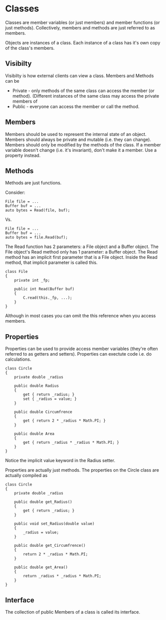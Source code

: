 Classes
=======

Classes are member variables (or just members) and member functions (or just methods).
Collectively, members and methods are just referred to as members.

Objects are instances of a class.
Each instance of a class has it's own copy of the class's members.

Visibilty
---------

Visibilty is how external clients can view a class.  Members and Methods can be 
*	Private - only methods of the same class can access the member (or method).
	(Different instances of the same class may access the private members of 
*	Public - everyone can access the member or call the method.


Members
-------

Members should be used to represent the internal state of an object.
Members should always be private and mutable (i.e. they can change).
Members should only be modified by the methods of the class.
If a member variable doesn't change (i.e. it's invariant), don't make it a member.  Use a property instead.


Methods
-------

Methods are just functions.  

Consider:

```
File file = ...
Buffer buf = ...
auto bytes = Read(file, buf);
```

Vs.

```
File file = ...
Buffer buf = ...
auto bytes = file.Read(buf);
```

The Read function has 2 parameters: a File object and a Buffer object.
The File object's Read method only has 1 parameter: a Buffer object.
The Read method has an implicit first parameter that is a File object.
Inside the Read method, that implicit parameter is called this.

```
class File 
{
	private int _fp;

	public int Read(Buffer buf)
	{
		C.read(this._fp, ...);
	}
}
```

Although in most cases you can omit the this reference when you access members.


Properties
----------

Properties can be used to provide access member variables (they're often referred to as getters and setters).
Properties can exectute code i.e. do calculations.

```
class Circle 
{
	private double _radius

	public double Radius
	{
		get { return _radius; } 
		set { _radius = value; }
	}
	
	public double Circumfrence 
	{
		get { return 2 * _radius * Math.PI; }
	}

	public double Area 
	{
		get { return _radius * _radius * Math.PI; }
	}
}
```

Notice the implicit value keyword in the Radius setter.

Properties are actually just methods.  The properties on the Circle class are actually compiled as 

```
class Circle 
{
	private double _radius

	public double get_Radius()
	{
		get { return _radius; } 
	}
	
	public void set_Radius(double value)
	{
		_radius = value;
	}
	
	public double get_Circumfrence()
	{
		return 2 * _radius * Math.PI;
	}

	public double get_Area() 
	{
		return _radius * _radius * Math.PI; 
	}
}
```

Interface
----------

The collection of public Members of a class is called its interface.



